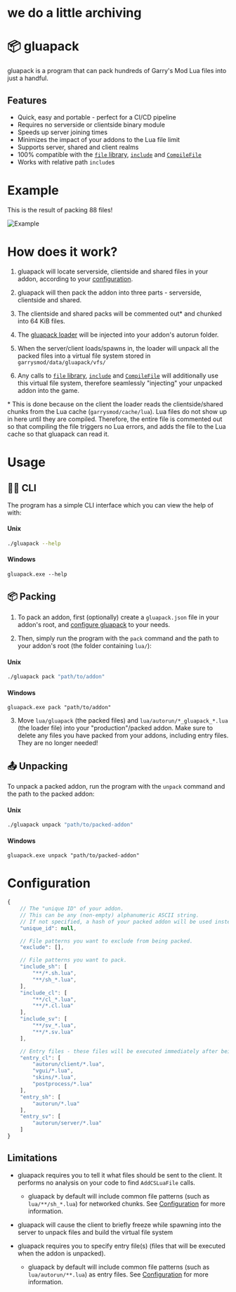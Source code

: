 # we do a little archiving



# 📦 gluapack

gluapack is a program that can pack hundreds of Garry's Mod Lua files into just a handful.

## Features

* Quick, easy and portable - perfect for a CI/CD pipeline
* Requires no serverside or clientside binary module
* Speeds up server joining times
* Minimizes the impact of your addons to the Lua file limit
* Supports server, shared and client realms
* 100% compatible with the [`file` library](https://wiki.facepunch.com/gmod/file), [`include`](https://wiki.facepunch.com/gmod/Global.include) and [`CompileFile`](https://wiki.facepunch.com/gmod/Global.CompileFile)
* Works with relative path `include`s

# Example

This is the result of packing 88 files!

![Example](https://user-images.githubusercontent.com/14863743/126511677-86088b25-4896-4606-aa44-621621561dfe.png)

# How does it work?

1. gluapack will locate serverside, clientside and shared files in your addon, according to your [configuration](#Configuration).

2. gluapack will then pack the addon into three parts - serverside, clientside and shared.

3. The clientside and shared packs will be commented out\* and chunked into 64 KiB files.

4. The [gluapack loader](https://github.com/WilliamVenner/gluapack/blob/master/src/gluapack.lua) will be injected into your addon's autorun folder.

5. When the server/client loads/spawns in, the loader will unpack all the packed files into a virtual file system stored in `garrysmod/data/gluapack/vfs/`

6. Any calls to [`file` library](https://wiki.facepunch.com/gmod/file), [`include`](https://wiki.facepunch.com/gmod/Global.include) and [`CompileFile`](https://wiki.facepunch.com/gmod/Global.CompileFile) will additionally use this virtual file system, therefore seamlessly "injecting" your unpacked addon into the game.

\* This is done because on the client the loader reads the clientside/shared chunks from the Lua cache (`garrysmod/cache/lua`). Lua files do not show up in here until they are compiled. Therefore, the entire file is commented out so that compiling the file triggers no Lua errors, and adds the file to the Lua cache so that gluapack can read it.

# Usage

## 👨‍💻 CLI

The program has a simple CLI interface which you can view the help of with:

#### Unix

```bash
./gluapack --help
```

#### Windows

```batch
gluapack.exe --help
```

## 📦 Packing

1. To pack an addon, first (optionally) create a `gluapack.json` file in your addon's root, and [configure gluapack](#configuration) to your needs.

2. Then, simply run the program with the `pack` command and the path to your addon's root (the folder containing `lua/`):

#### Unix

```bash
./gluapack pack "path/to/addon"
```

#### Windows

```batch
gluapack.exe pack "path/to/addon"
```

3. Move `lua/gluapack` (the packed files) and `lua/autorun/*_gluapack_*.lua` (the loader file) into your "production"/packed addon. Make sure to delete any files you have packed from your addons, including entry files. They are no longer needed!

## 📤 Unpacking

To unpack a packed addon, run the program with the `unpack` command and the path to the packed addon:

#### Unix

```bash
./gluapack unpack "path/to/packed-addon"
```

#### Windows

```batch
gluapack.exe unpack "path/to/packed-addon"
```

# Configuration

```js
{
    // The "unique ID" of your addon.
    // This can be any (non-empty) alphanumeric ASCII string.
    // If not specified, a hash of your packed addon will be used instead.
    "unique_id": null,

    // File patterns you want to exclude from being packed.
    "exclude": [],

    // File patterns you want to pack.
    "include_sh": [
        "**/*.sh.lua",
        "**/sh_*.lua",
    ],
    "include_cl": [
        "**/cl_*.lua",
        "**/*.cl.lua"
    ],
    "include_sv": [
        "**/sv_*.lua",
        "**/*.sv.lua"
    ],

    // Entry files - these files will be executed immediately after being unpacked.
    "entry_cl": [
        "autorun/client/*.lua",
        "vgui/*.lua",
        "skins/*.lua",
        "postprocess/*.lua"
    ],
    "entry_sh": [
        "autorun/*.lua"
    ],
    "entry_sv": [
        "autorun/server/*.lua"
    ]
}
```

## Limitations

* gluapack requires you to tell it what files should be sent to the client. It performs no analysis on your code to find `AddCSLuaFile` calls.

    * gluapack by default will include common file patterns (such as `lua/**/sh_*.lua`) for networked chunks. See [Configuration](#Configuration) for more information.

* gluapack will cause the client to briefly freeze while spawning into the server to unpack files and build the virtual file system

* gluapack requires you to specify entry file(s) (files that will be executed when the addon is unpacked).

    * gluapack by default will include common file patterns (such as `lua/autorun/**.lua`) as entry files. See [Configuration](#Configuration) for more information.
